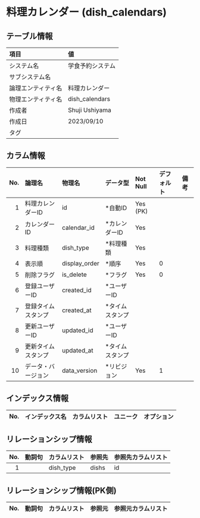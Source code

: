 # 料理カレンダー (dish_calendars)

## テーブル情報

| 項目                           | 値                                                                                                   |
|:-------------------------------|:-----------------------------------------------------------------------------------------------------|
| システム名                     | 学食予約システム                                                                                     |
| サブシステム名                 |                                                                                                      |
| 論理エンティティ名             | 料理カレンダー                                                                                       |
| 物理エンティティ名             | dish_calendars                                                                                       |
| 作成者                         | Shuji Ushiyama                                                                                       |
| 作成日                         | 2023/09/10                                                                                           |
| タグ                           |                                                                                                      |



## カラム情報

| No. | 論理名                         | 物理名                         | データ型                       | Not Null | デフォルト           | 備考                           |
|----:|:-------------------------------|:-------------------------------|:-------------------------------|:---------|:---------------------|:-------------------------------|
|   1 | 料理カレンダーID               | id                             | *自動ID                        | Yes (PK) |                      |                                |
|   2 | カレンダーID                   | calendar_id                    | *カレンダーID                  | Yes      |                      |                                |
|   3 | 料理種類                       | dish_type                      | *料理種類                      | Yes      |                      |                                |
|   4 | 表示順                         | display_order                  | *順序                          | Yes      | 0                    |                                |
|   5 | 削除フラグ                     | is_delete                      | *フラグ                        | Yes      | 0                    |                                |
|   6 | 登録ユーザーID                 | created_id                     | *ユーザーID                    |          |                      |                                |
|   7 | 登録タイムスタンプ             | created_at                     | *タイムスタンプ                |          |                      |                                |
|   8 | 更新ユーザーID                 | updated_id                     | *ユーザーID                    |          |                      |                                |
|   9 | 更新タイムスタンプ             | updated_at                     | *タイムスタンプ                |          |                      |                                |
|  10 | データ・バージョン             | data_version                   | *リビジョン                    | Yes      | 1                    |                                |



## インデックス情報

| No. | インデックス名                 | カラムリスト                             | ユニーク   | オプション                     | 
|----:|:-------------------------------|:-----------------------------------------|:-----------|:-------------------------------|



## リレーションシップ情報

| No. | 動詞句                         | カラムリスト                             | 参照先                         | 参照先カラムリスト                       |
|----:|:-------------------------------|:-----------------------------------------|:-------------------------------|:-----------------------------------------|
|   1 |                                | dish_type                                | dishs                          | id                                       |



## リレーションシップ情報(PK側)

| No. | 動詞句                         | カラムリスト                             | 参照元                         | 参照元カラムリスト                       |
|----:|:-------------------------------|:-----------------------------------------|:-------------------------------|:-----------------------------------------|


